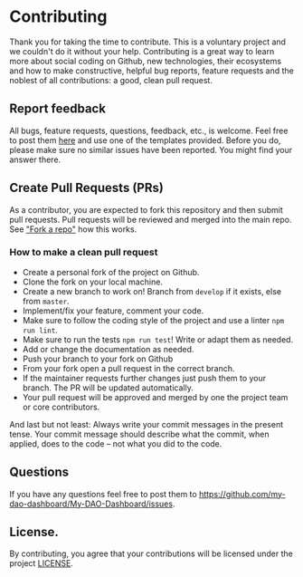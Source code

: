 # Contributing

Thank you for taking the time to contribute. This is a voluntary project and we couldn't do it without your help.
Contributing is a great way to learn more about social coding on Github, new technologies, their ecosystems and how to make constructive, helpful bug reports, feature requests and the noblest of all contributions: a good, clean pull request.

## Report feedback

All bugs, feature requests, questions, feedback, etc., is welcome. Feel free to post them [here](https://github.com/my-dao-dashboard/My-DAO-Dashboard/issues) and use one of the templates provided. Before you do, please make sure no similar issues have been reported. You might find your answer there.

## Create Pull Requests (PRs)

As a contributor, you are expected to fork this repository and then submit pull requests. Pull requests will be reviewed and merged into the main repo. See ["Fork a repo"](https://help.github.com/articles/fork-a-repo/) how this works.

### How to make a clean pull request

- Create a personal fork of the project on Github.
- Clone the fork on your local machine.
- Create a new branch to work on! Branch from `develop` if it exists, else from `master`.
- Implement/fix your feature, comment your code.
- Make sure to follow the coding style of the project and use a linter `npm run lint`.
- Make sure to run the tests `npm run test`! Write or adapt them as needed.
- Add or change the documentation as needed.
- Push your branch to your fork on Github
- From your fork open a pull request in the correct branch.
- If the maintainer requests further changes just push them to your branch. The PR will be updated automatically.
- Your pull request will be approved and merged by one the project team or core contributors.

And last but not least: Always write your commit messages in the present tense. Your commit message should describe what the commit, when applied, does to the code – not what you did to the code.

## Questions

If you have any questions feel free to post them to https://github.com/my-dao-dashboard/My-DAO-Dashboard/issues.

## License.

By contributing, you agree that your contributions will be licensed under the project [LICENSE](../LICENSE).
